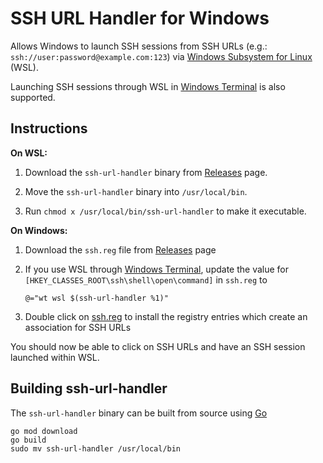 # SSH URL Handler for Windows

Allows Windows to launch SSH sessions from SSH URLs (e.g.: `ssh://user:password@example.com:123`) via [Windows Subsystem for Linux](https://docs.microsoft.com/en-us/windows/wsl/about) (WSL).

Launching SSH sessions through WSL in [Windows Terminal](https://github.com/microsoft/terminal) is also supported.

## Instructions

**On WSL:**

1. Download the `ssh-url-handler` binary from [Releases](https://github.com/leonseng/windows-ssh-url-handler/releases) page.

1. Move the `ssh-url-handler` binary into `/usr/local/bin`.

1. Run `chmod x /usr/local/bin/ssh-url-handler` to make it executable.

**On Windows:**

1. Download the `ssh.reg` file from [Releases](https://github.com/leonseng/windows-ssh-url-handler/releases) page

1. If you use WSL through [Windows Terminal](https://github.com/microsoft/terminal), update the value for `[HKEY_CLASSES_ROOT\ssh\shell\open\command]` in `ssh.reg` to
    ```
    @="wt wsl $(ssh-url-handler %1)"
    ```

1. Double click on [ssh.reg](./ssh.reg) to install the registry entries which create an association for SSH URLs

You should now be able to click on SSH URLs and have an SSH session launched within WSL.

## Building ssh-url-handler

The `ssh-url-handler` binary can be built from source using [Go](https://golang.org/)
```
go mod download
go build
sudo mv ssh-url-handler /usr/local/bin
```
